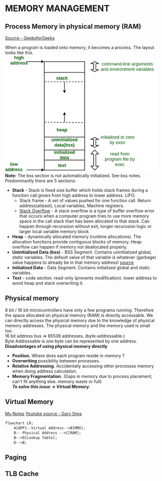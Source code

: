 # MEMORY MANAGEMENT
## Process Memory in physical memory (RAM) 
[Source - GeeksforGeeks](https://www.geeksforgeeks.org/memory-layout-of-c-program/) <br />

When a program is loaded onto memory, it becomes a process. The layout looks like this.<br />
![Process Layout](memoryLayoutC.jpg "Memory layout for a process") <br />
**Note:** The bss section is not automatically initialized. See bss notes. <br />
Predominantly there are 5 sections: <br/>
* **Stack** - Stack is fixed size buffer which holds stack frames during a function call.grows from high address to lower address. LIFO.    
    * Stack frame - A set of values pushed for one function call. Return address(atleast), Local variables, Machine registers.
    * [Stack Overflow](https://www.techtarget.com/whatis/definition/stack-overflow) - A stack overflow is a type of buffer overflow error that occurs when a computer program tries to use more memory space in the call stack than has been allocated to that stack. Can happen through recurssion without exit, longer recurssion logic or larger local variable memory block.
* **Heap** - dynamically allocated memory (runtime allocations). The allocation functions provide contiguous blocks of memory. Heap overflow can happen if memory not deallocated properly.
* **Uninitialized Data (bss)** - BSS Segment. Contains uninitialized global, static variables. The default value of that variable is whatever (garbage) value happens to already be in that memory address! [source](https://www.learncpp.com/cpp-tutorial/uninitialized-variables-and-undefined-behavior/)
* **Initialized Data** - Data Segment. Contains initialized global and static variables.
* **Text** - code section. read-only (prevents modification). lower address to avoid heap and stack overwriting it.

## Physical memory
8 bit / 16 bit microcontrollers have only a few programs running. Therefore the space allocated on physical memory (RAM) is directly accessable. We can directly access the physical memory due to the knowledge of physical memory addresses.
The physical memory and the memory used is small too. <br />
16 bit address bus => 65536 addresses. (byte-addressable.) <br />
Byte Addressable is one byte can be represented by one address. <br />
**Disadvantages of using physical memory directly** <br />
* **Position.** Where does each program reside in memory ?
* **Overwriting** possibility between processes.
* **Relative Addressing.** Accidentally accessing other processes memory when doing address calculation.
* **Memory Fragmentation.** (Gaps in memory due to process placement, can't fit anything else. memory waste or full) <br />
***To solve this issue -> Virtual Memory.***

## Virtual Memory
[My Notes](https://drive.google.com/file/d/1SSlOTgJ-pYaVOjaNuXDhkvkRWUFOlatE/view?usp=share_link)
[Youtube source - Gary Sims](https://www.youtube.com/watch?v=2quKyPnUShQ)
```mermaid
flowchart LR;
    A[APP]--Virtual Address-->B[MMU];
    B-- Physical Address -->C[RAM];
    B-->D[Lookup Table];
    D-->B;
```

## Paging
## TLB Cache